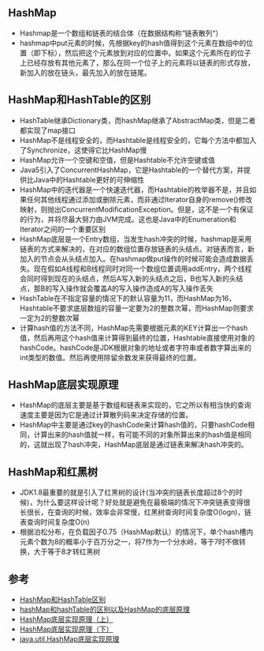 ## HashMap
* Hashmap是一个数组和链表的结合体（在数据结构称“链表散列“）
* hashmap中put元素的时候，先根据key的hash值得到这个元素在数组中的位置（即下标），然后把这个元素放到对应的位置中。如果这个元素所在的位子上已经存放有其他元素了，那么在同一个位子上的元素将以链表的形式存放，新加入的放在链头，最先加入的放在链尾。


## HashMap和HashTable的区别
* HashTable继承Dictionary类，而hashMap继承了AbstractMap类，但是二者都实现了map接口
* HashMap不是线程安全的，而Hashtable是线程安全的，它每个方法中都加入了Synchronize，这使得它比HashMap慢
* HashMap允许一个空键和空值，但是Hashtable不允许空键或值
* Java5引入了ConcurrentHashMap，它是Hashtable的一个替代方案，并提供比Java中的Hashtable更好的可伸缩性
* HashMap中的迭代器是一个快速迭代器，而Hashtable的枚举器不是，并且如果任何其他线程通过添加或删除元素，而非通过Iterator自身的remove()修改映射，则抛出ConcurrentModificationException。但是，这不是一个有保证的行为，并将尽最大努力由JVM完成。这也是Java中的Enumeration和Iterator之间的一个重要区别
* HashMap底层是一个Entry数组，当发生hash冲突的时候，hashmap是采用链表的方式来解决的，在对应的数组位置存放链表的头结点。对链表而言，新加入的节点会从头结点加入。在hashmap做put操作的时候可能会造成数据丢失。现在假如A线程和B线程同时对同一个数组位置调用addEntry，两个线程会同时得到现在的头结点，然后A写入新的头结点之后，B也写入新的头结点，那B的写入操作就会覆盖A的写入操作造成A的写入操作丢失
* HashTable在不指定容量的情况下的默认容量为11，而HashMap为16，Hashtable不要求底层数组的容量一定要为2的整数次幂，而HashMap则要求一定为2的整数次幂
* 计算hash值的方法不同，HashMap先需要根据元素的KEY计算出一个hash值，然后再用这个hash值来计算得到最终的位置，Hashtable直接使用对象的hashCode。hashCode是JDK根据对象的地址或者字符串或者数字算出来的int类型的数值。然后再使用除留余数发来获得最终的位置。 



## HashMap底层实现原理
* HashMap的底层主要是基于数组和链表来实现的，它之所以有相当快的查询速度主要是因为它是通过计算散列码来决定存储的位置。
* HashMap中主要是通过key的hashCode来计算hash值的，只要hashCode相同，计算出来的hash值就一样，有可能不同的对象所算出来的hash值是相同的，这就出现了hash冲突，HashMap底层是通过链表来解决hash冲突的。

## HashMap和红黑树
* JDK1.8最重要的就是引入了红黑树的设计(当冲突的链表长度超过8个的时候)，为什么要这样设计呢？好处就是避免在最极端的情况下冲突链表变得很长很长，在查询的时候，效率会非常慢，红黑树查询时间复杂度O(logn)，链表查询时间复杂度O(n)
* 根据泊松分布，在负载因子0.75（HashMap默认）的情况下，单个hash槽内元素个数为8的概率小于百万分之一，将7作为一个分水岭，等于7时不做转换，大于等于8才转红黑树


## 参考
* [HashMap和HashTable区别](https://www.cnblogs.com/aeolian/p/8468632.html)
* [hashMap和hashTable的区别以及HashMap的底层原理](https://blog.csdn.net/prefect_start/article/details/101263985)
* [HashMap底层实现原理（上）](https://zhuanlan.zhihu.com/p/28501879)
* [HashMap底层实现原理（下）](https://zhuanlan.zhihu.com/p/28587782)
* [java.util.HashMap底层实现原理](https://www.jianshu.com/p/e44c0c1dcc38)
